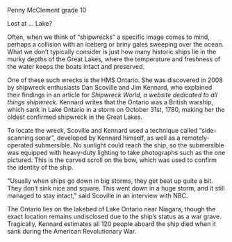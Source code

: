 ﻿Penny McClement grade 10

Lost at … Lake?

Often, when we think of “shipwrecks” a specific image comes to mind, perhaps a collision with an iceberg or briny gales sweeping over the ocean. What we don’t typically consider is just how many historic ships lie in the murky depths of the Great Lakes, where the temperature and freshness of the water keeps the boats intact and preserved. 

One of these such wrecks is the HMS Ontario. She was discovered in 2008 by shipwreck enthusiasts Dan Scoville and Jim Kennard, who explained their findings in an article for *Shipwreck World, a website dedicated to all things shipwreck*. Kennard writes that the Ontario was a British warship, which sank in Lake Ontario in a storm on October 31st, 1780, making her the oldest confirmed shipwreck in the Great Lakes. 

To locate the wreck, Scoville and Kennard used a technique called “side-scanning sonar”, developed by Kennard himself, as well as a remotely-operated submersible. No sunlight could reach the ship, so the submersible was equipped with heavy-duty lighting to take photographs such as the one pictured. This is the carved scroll on the bow, which was used to confirm the identity of the ship.

"Usually when ships go down in big storms, they get beat up quite a bit. They don’t sink nice and square. This went down in a huge storm, and it still managed to stay intact," said Scoville in an interview with NBC.

The Ontario lies on the lakebed of Lake Ontario near Niagara, though the exact location remains undisclosed due to the ship’s status as a war grave. Tragically, Kennard estimates all 120 people aboard the ship died when it sank during the American Revolutionary War.


